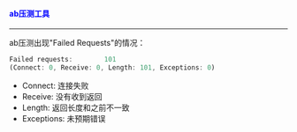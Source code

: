 #### <font color="blue">ab压测工具</font>

---

ab压测出现"Failed Requests"的情况：

```js
Failed requests:        101
(Connect: 0, Receive: 0, Length: 101, Exceptions: 0)
```

* Connect: 连接失败
* Receive: 没有收到返回
* Length: 返回长度和之前不一致
* Exceptions: 未预期错误
